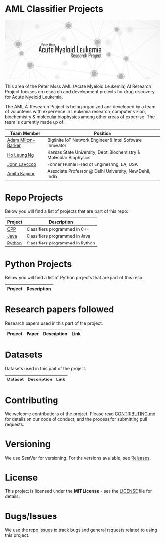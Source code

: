 # AML Classifier Projects
![Peter Moss AML Classifier Projects](Media/Images/Banner-Social.jpg) 

This area of the Peter Moss AML (Acute Myeloid Leukemia) AI Research Project focuses on research and development projects for drug discovery for Acute Myeloid Leukemia. 

The AML AI Research Project is being organized and developed by a team of volunteers with experience in Leukemia research, computer vision, biochemistry & molecular biophysics among other areas of expertise. The team is currently made up of:

| Team Member  | Position |
| ------------- | ------------- |
| [Adam Milton-Barker](https://github.com/AdamMiltonBarker "Adam Milton-Barker")  | Bigfinite IoT Network Engineer & Intel Software Innovator  |
| [Ho Leung Ng](https://github.com/holeung "Ho  Leung Ng")   | Kansas State University, Dept. Biochemistry & Molecular Biophysics |
| [John LaRocco](https://github.com/holeung "John LaRocco")   | Former Humai Head of Engineering, LA, USA |
| [Amita Kapoor](https://github.com/amita-kapoor "Amita Kapoor") | Associate Professor @ Delhi University, New Dehli, India | 

# Repo Projects
Below you will find a list of projects that are part of this repo:

| Project  | Description |
| ------------- | ------------- | 
| [CPP](https://github.com/AMLResearchProject/AML-Drug-Discovery/tree/master/CPP "CPP") | Classifiers programmed in C++ | 
| [Java](https://github.com/AMLResearchProject/AML-Drug-Discovery/tree/master/Java "Java") | Classifiers programmed in Java | 
| [Python](https://github.com/AMLResearchProject/AML-Drug-Discovery/tree/master/Python "Python") | Classifiers programmed in Python | 

# Python Projects
Below you will find a list of Python projects that are part of this repo:

| Project  | Description |
| ------------- | ------------- |

# Research papers followed
Research papers used in this part of the project. 

| Project | Paper  | Description | Link | 
| ------------- | ------------- | ------------- | ------------- |

# Datasets
Datasets used in this part of the project. 

| Dataset  | Description | Link | 
| ------------- | ------------- | ------------- |

# Contributing
We welcome contributions of the project. Please read [CONTRIBUTING.md](https://github.com/AMLResearchProject/AML-Drug-Discovery/blob/master/CONTRIBUTING.md "CONTRIBUTING.md") for details on our code of conduct, and the process for submitting pull requests.

# Versioning
We use SemVer for versioning. For the versions available, see [Releases](https://github.com/AMLResearchProject/AML-Drug-Discovery/releases "Releases").

# License
This project is licensed under the **MIT License** - see the [LICENSE](https://github.com/AMLResearchProject/AML-Drug-Discovery/blob/master/LICENSE "LICENSE") file for details.

# Bugs/Issues
We use the [repo issues](https://github.com/AMLResearchProject/AML-Drug-Discovery/issues "repo issues") to track bugs and general requests related to using this project. 